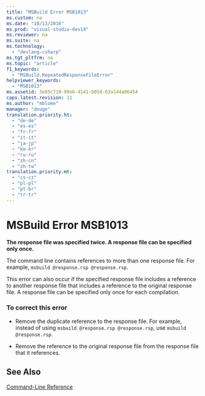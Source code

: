 ```yaml
---
title: "MSBuild Error MSB1013"
ms.custom: na
ms.date: "10/13/2016"
ms.prod: "visual-studio-dev14"
ms.reviewer: na
ms.suite: na
ms.technology: 
  - "devlang-csharp"
ms.tgt_pltfrm: na
ms.topic: "article"
f1_keywords: 
  - "MSBuild.RepeatedResponseFileError"
helpviewer_keywords: 
  - "MSB1013"
ms.assetid: 3e85c710-99e6-4141-b058-63a144a06454
caps.latest.revision: 11
ms.author: "mblome"
manager: "douge"
translation.priority.ht: 
  - "de-de"
  - "es-es"
  - "fr-fr"
  - "it-it"
  - "ja-jp"
  - "ko-kr"
  - "ru-ru"
  - "zh-cn"
  - "zh-tw"
translation.priority.mt: 
  - "cs-cz"
  - "pl-pl"
  - "pt-br"
  - "tr-tr"
---
```

# MSBuild Error MSB1013
**The response file was specified twice. A response file can be specified only once.**  
  
 The command line contains references to more than one response file. For example, `msbuild @response.rsp @response.rsp`.  
  
 This error can also occur if the specified response file includes a reference to another response file that includes a reference to the original response file. A response file can be specified only once for each compilation.  
  
### To correct this error  
  
-   Remove the duplicate reference to the response file. For example, instead of using `msbuild @response.rsp @response.rsp`, use `msbuild @response.rsp`.  
  
-   Remove the reference to the original response file from the response file that it references.  
  
## See Also  
 [Command-Line Reference](../reference/msbuild-command-line-reference.md)